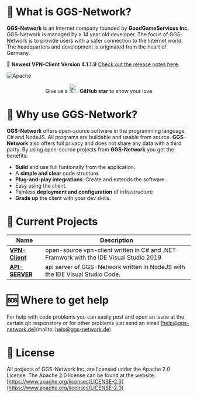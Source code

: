 <div align="center">
    <img src="">
</div>

# 👀 What is GGS-Network?

**GGS-Network** is an Internet company founded by **GoodGameServices Inc.** GGS-Network is managed by a 14 year old developer. The focus of GGS-Network is to provide users with a safer connection to the Internet world. The headquarters and development is originated from the heart of Germany.

🎉 **Newest VPN-Client Version 4.1.1.9** [Check out the release notes here](https://github.com/Good-Game-Services/vpn-client/releases).

![Apache]("https://raw.githubusercontent.com/Good-Game-Services/.github/main/assets/apache.svg")

<div align="center"> Give us a 
    <img width="25" src="https://cdn.iconscout.com/icon/free/png-256/github-153-675523.png" alt="Slack"/>
<b>GitHub star</b> to show your love
</div>

# 🤖 Why use GGS-Network?

**GGS-Network** offers open-source software in the programming language C# and NodeJS. All programs are buildable and usable from source. **GGS-Network** also offers full privacy and does not share any data with a third party.  By using open-source projects from **GGS-Network** you get the benefits: 

- **Build** and use full funtionally from the application.
- A **simple and clear** code structure.
- **Plug-and-play integrations**: Create and extends the software.
- Easy using the client.
- Painless **deployment and configuration** of infrastructure
- **Grade up** the client with your dev skills.

# 📖 Current Projects

| Name | Description |
| ------------- | - |
| **[VPN-Client]** | open-source vpn-client written in C# and .NET Framwork with the IDE Visual Studio 2019 |
| **[API-SERVER]** | api server of GGS-Network written in NodeJS with the IDE Visual Studio Code. |

[VPN-Client]: https://github.com/Good-Game-Services/vpn-client
[API-SERVER]: https://


# 🆘 Where to get help

For help with code problems you can easily post and open an issue at the certain git responstory or for other problems just send an email [help@ggs-network.de](mailto: help@ggs-network.de)

# 📜 License
All projects of GGS-Network Inc. are licensed under the Apache 2.0 License.
The Apache 2.0 license can be found at the website: [https://www.apache.org/licenses/LICENSE-2.0](https://www.apache.org/licenses/LICENSE-2.0)
